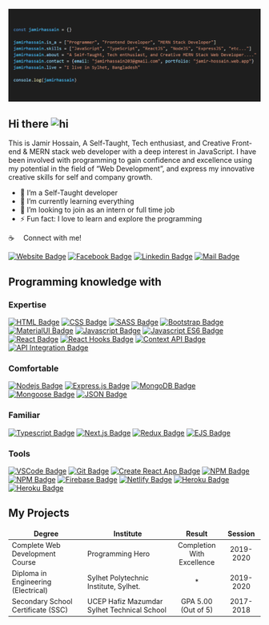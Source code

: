 ![Github Banner](https://raw.githubusercontent.com/Jamir45/Jamir45/main/mycode1.png)

## Hi there <img src="https://user-images.githubusercontent.com/1303154/88677602-1635ba80-d120-11ea-84d8-d263ba5fc3c0.gif" width="28px" alt="hi">

This is Jamir Hossain, A Self-Taught, Tech enthusiast, and Creative Front-end & MERN stack web developer with a deep interest in JavaScript. I have been involved with programming to gain confidence and excellence using my potential in the field of “Web Development”, and express my innovative creative skills for self and company growth.

- 🔭 I’m a Self-Taught developer
- 🌱 I’m currently learning everything
- 👯 I’m looking to join as an intern or full time job
- ⚡ Fun fact: I love to learn and explore the programming

:coffee: &emsp;Connect with me!

[![Website Badge](https://img.shields.io/badge/Website-393962?style=for-the-badge&logo=atom)](https://jamir-hossain.web.app/) [![Facebook Badge](https://img.shields.io/badge/Facebook-1877F2?style=for-the-badge&logo=facebook&logoColor=white)](https://www.facebook.com/jamirhossain203/) [![Linkedin Badge](https://img.shields.io/badge/LinkedIn-0077B5?style=for-the-badge&logo=linkedin&logoColor=white)](https://www.linkedin.com/in/jamir-hossain/) [![Mail Badge](https://img.shields.io/badge/Gmail-D14836?style=for-the-badge&logo=gmail&logoColor=white)](mailto:jamirhossain203@gmail.com)


## Programming knowledge with
### Expertise
[![HTML Badge](https://img.shields.io/badge/-Html-e34c26?style=for-the-badge&logo=html5&logoColor=white)](#) [![CSS Badge](https://img.shields.io/badge/-Css-264de4?style=for-the-badge&logo=css3&logoColor=white)](#) [![SASS Badge](https://img.shields.io/badge/Sass-CC6699?style=for-the-badge&logo=sass&logoColor=white)](#) [![Bootstrap Badge](https://img.shields.io/badge/-Bootstrap-563d7c?style=for-the-badge&logo=bootstrap&logoColor=white)](#) [![MaterialUI Badge](https://img.shields.io/badge/-MaterialUi-1976d2?style=for-the-badge&logo=materialui&logoColor=white)](#) [![Javascript Badge](https://img.shields.io/badge/-Javascript-F0DB4F?style=for-the-badge&logo=javascript&logoColor=black)](#) [![Javascript ES6 Badge](https://img.shields.io/badge/-Javascript%20ES6-F0DB4F?style=for-the-badge&logo=javascript&logoColor=black)](#) [![React Badge](https://img.shields.io/badge/-React-61DBFB?style=for-the-badge&logo=react&logoColor=black)](#) [![React Hooks Badge](https://img.shields.io/badge/-React%20Hooks-61DBFB?style=for-the-badge&logo=react&logoColor=black)](#) [![Context API Badge](https://img.shields.io/badge/-Context%20Api-orange?style=for-the-badge&logo=context&logoColor=orange)](#) [![API Integration Badge](https://img.shields.io/badge/-Api%20Integration-e4405f?style=for-the-badge)](#) 

### Comfortable
[![Nodejs Badge](https://img.shields.io/badge/-Nodejs-3C873A?style=for-the-badge&logo=node.js&logoColor=white)](#) [![Express.js Badge](https://img.shields.io/badge/Express.js-000000?style=for-the-badge&logo=express&logoColor=white)](#) [![MongoDB Badge](https://img.shields.io/badge/MongoDB-4EA94B?style=for-the-badge&logo=mongodb&logoColor=white)](#)  [![Mongoose Badge](https://img.shields.io/badge/-Mongoose.JS-e4405f?style=for-the-badge)](#) [![JSON Badge](https://img.shields.io/badge/JSON-F0DB4F?style=for-the-badge&logo=json&logoColor=black)](#)

### Familiar
[![Typescript Badge](https://img.shields.io/badge/-Typescript-007acc?style=for-the-badge&logo=typescript&logoColor=white)](#) [![Next.js Badge](https://img.shields.io/badge/next.js-000000?style=for-the-badge&logo=nextdotjs&logoColor=white)](#) [![Redux Badge](https://img.shields.io/badge/-Redux.js-764abc?style=for-the-badge&logo=redux&logoColor=white)](#) [![EJS Badge](https://img.shields.io/badge/-EJS%20Template-e4405f?style=for-the-badge)](#) 

### Tools
[![VSCode Badge](https://img.shields.io/badge/Visual_Studio-5C2D91?style=for-the-badge&logo=visual%20studio&logoColor=white)](#) [![Git Badge](https://img.shields.io/badge/Git-F05032?style=for-the-badge&logo=git&logoColor=white)](#) [![Create React App Badge](https://img.shields.io/badge/-Create%20React%20App-61DBFB?style=for-the-badge&logo=react&logoColor=black)](#) [![NPM Badge](https://img.shields.io/badge/-NPM-bb2e3e?style=for-the-badge&logo=npm&logoColor=black)](#) [![NPM Badge](https://img.shields.io/badge/-Chrome%20Dev%20tool-d64e42?style=for-the-badge)](#) [![Firebase Badge](https://img.shields.io/badge/-Firebase-1a73e8?style=for-the-badge&logo=firebase)](#) [![Netlify Badge](https://img.shields.io/badge/-Netlify-d0d0d0?style=for-the-badge&logo=netlify)](#) [![Heroku Badge](https://img.shields.io/badge/-heroku-9070b4?style=for-the-badge&logo=heroku)](#) [![Heroku Badge](https://img.shields.io/badge/-wordpress-207195?style=for-the-badge&logo=wordpress)](#)


## My Projects
<table>
  <thead align="center">
    <tr border: none;>
      <td><b>Degree</b></td>
      <td><b>Institute</b></td>
      <td><b>Result</b></td>
      <td><b>Session</b></td>
    </tr>
  </thead>
  <tbody>
    <tr>
      <td>Complete Web Development Course</td>
      <td>Programming Hero</td>
      <td align="center">Completion With<br/>Excellence</td>
      <td align="center">2019-2020</td>
    </tr>
    <tr>
      <td>Diploma in Engineering (Electrical)</td>
      <td>Sylhet Polytechnic Institute, Sylhet.</td>
      <td align="center">*</td>
      <td align="center">2019-2020</td>
    </tr>
    <tr>
      <td>Secondary School Certificate (SSC)</a></td>
      <td>UCEP Hafiz Mazumdar Sylhet Technical School</td>
      <td align="center">GPA 5.00<br/>(Out of 5)</td>
      <td align="center">2017-2018</td>
    </tr>
  </tbody>
</table>
